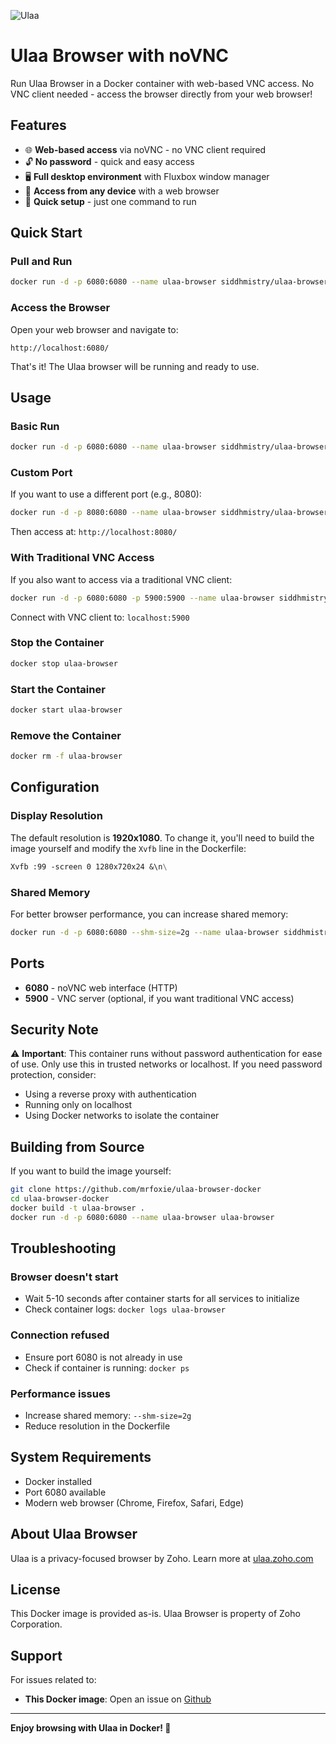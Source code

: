 ![Ulaa](https://ulaa.com/images/ulaa_ham.png)
# Ulaa Browser with noVNC

Run Ulaa Browser in a Docker container with web-based VNC access. No VNC client needed - access the browser directly from your web browser!

## Features

- 🌐 **Web-based access** via noVNC - no VNC client required
- 🔓 **No password** - quick and easy access
- 🖥️ **Full desktop environment** with Fluxbox window manager
- 📱 **Access from any device** with a web browser
- 🚀 **Quick setup** - just one command to run

## Quick Start

### Pull and Run

```bash
docker run -d -p 6080:6080 --name ulaa-browser siddhmistry/ulaa-browser
```

### Access the Browser

Open your web browser and navigate to:

```
http://localhost:6080/
```

That's it! The Ulaa browser will be running and ready to use.

## Usage

### Basic Run

```bash
docker run -d -p 6080:6080 --name ulaa-browser siddhmistry/ulaa-browser
```

### Custom Port

If you want to use a different port (e.g., 8080):

```bash
docker run -d -p 8080:6080 --name ulaa-browser siddhmistry/ulaa-browser
```

Then access at: `http://localhost:8080/`

### With Traditional VNC Access

If you also want to access via a traditional VNC client:

```bash
docker run -d -p 6080:6080 -p 5900:5900 --name ulaa-browser siddhmistry/ulaa-browser
```

Connect with VNC client to: `localhost:5900`

### Stop the Container

```bash
docker stop ulaa-browser
```

### Start the Container

```bash
docker start ulaa-browser
```

### Remove the Container

```bash
docker rm -f ulaa-browser
```

## Configuration

### Display Resolution

The default resolution is **1920x1080**. To change it, you'll need to build the image yourself and modify the `Xvfb` line in the Dockerfile:

```dockerfile
Xvfb :99 -screen 0 1280x720x24 &\n\
```

### Shared Memory

For better browser performance, you can increase shared memory:

```bash
docker run -d -p 6080:6080 --shm-size=2g --name ulaa-browser siddhmistry/ulaa-browser
```

## Ports

- **6080** - noVNC web interface (HTTP)
- **5900** - VNC server (optional, if you want traditional VNC access)

## Security Note

⚠️ **Important**: This container runs without password authentication for ease of use. Only use this in trusted networks or localhost. If you need password protection, consider:

- Using a reverse proxy with authentication
- Running only on localhost
- Using Docker networks to isolate the container

## Building from Source

If you want to build the image yourself:

```bash
git clone https://github.com/mrfoxie/ulaa-browser-docker
cd ulaa-browser-docker
docker build -t ulaa-browser .
docker run -d -p 6080:6080 --name ulaa-browser ulaa-browser
```

## Troubleshooting

### Browser doesn't start

- Wait 5-10 seconds after container starts for all services to initialize
- Check container logs: `docker logs ulaa-browser`

### Connection refused

- Ensure port 6080 is not already in use
- Check if container is running: `docker ps`

### Performance issues

- Increase shared memory: `--shm-size=2g`
- Reduce resolution in the Dockerfile

## System Requirements

- Docker installed
- Port 6080 available
- Modern web browser (Chrome, Firefox, Safari, Edge)

## About Ulaa Browser

Ulaa is a privacy-focused browser by Zoho. Learn more at [ulaa.zoho.com](https://ulaa.zoho.com)

## License

This Docker image is provided as-is. Ulaa Browser is property of Zoho Corporation.

## Support

For issues related to:
- **This Docker image**: Open an issue on [Github](https://github.com/mrfoxie/ulaa-browser-docker/issues)

---

**Enjoy browsing with Ulaa in Docker! 🚀**
